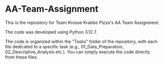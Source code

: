 # AA-Team-Assignment

This is the repository for Team Krosse Krabbe Pizza's AA Team Assignment.

The code was developed using Python 3.12.7.

The code is organized within the "Tasks" folder of the repository, with each file dedicated to a specific task (e.g., 01_Data_Preparation, 02_Descriptive_Analysis etc.). You can simply execute the code directly from these files.